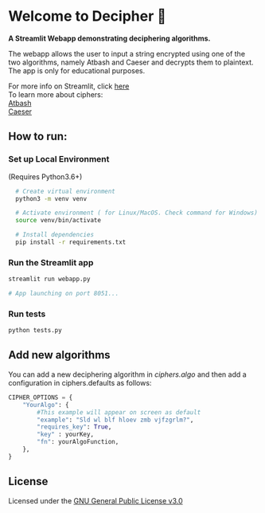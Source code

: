 # Welcome to Decipher :wave:

**A Streamlit Webapp demonstrating deciphering algorithms.**

The webapp allows the user to input a string encrypted using one of the two algorithms, namely Atbash and Caeser and decrypts them to plaintext. The app is only for educational purposes.

For more info on Streamlit, click [here](https://streamlit.io) <br>
To learn more about ciphers: <br>
[Atbash](http://practicalcryptography.com/ciphers/atbash-cipher-cipher/) <br>
[Caeser](http://practicalcryptography.com/ciphers/caesar-cipher/)

## How to run:

### Set up Local Environment

(Requires Python3.6+)

```bash
  # Create virtual environment
  python3 -m venv venv

  # Activate environment ( for Linux/MacOS. Check command for Windows)
  source venv/bin/activate

  # Install dependencies
  pip install -r requirements.txt
```

### Run the Streamlit app

```bash
streamlit run webapp.py

# App launching on port 8051...
```

### Run tests

```bash
python tests.py
```

## Add new algorithms

You can add a new deciphering algorithm in <i>ciphers.algo</i> and then add a configuration in ciphers.defaults as follows:

```python
CIPHER_OPTIONS = {
    "YourAlgo": {
        #This example will appear on screen as default
        "example": "Sld wl blf hloev zmb vjfzgrlm?",
        "requires_key": True,
        "key" : yourKey,
        "fn": yourAlgoFunction,
    },
}
```

## License

Licensed under the [GNU General Public License v3.0](https://github.com/tanmaylaud/decipher/blob/main/LICENSE)
